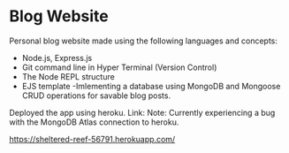 # Blog Website 
 Personal blog website made using the following languages and concepts:
 - Node.js, Express.js
 - Git command line in Hyper Terminal (Version Control)
 - The Node REPL structure
 - EJS template 
 -Imlementing a database using MongoDB and Mongoose CRUD operations for savable blog posts.


Deployed the app using heroku. Link: 
Note: Currently experiencing a bug with the MongoDB Atlas connection to heroku. 

https://sheltered-reef-56791.herokuapp.com/
